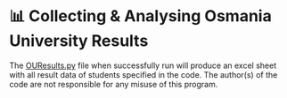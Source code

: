 # 📊 Collecting & Analysing Osmania University Results
The [OUResults.py](https://github.com/AbdulMalikDev/OUResults/blob/main/OUResults.py) file when successfully run will produce an excel sheet with all result data of students specified in the code. The author(s) of the code are not responsible for any misuse of this program. 
